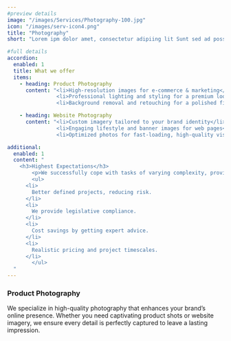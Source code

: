 ```yaml
---
#preview details
image: "/images/Services/Photography-100.jpg"
icon: "/images/serv-icon4.png"
title: "Photography"
short: "Lorem ipm dolor amet, consectetur adipiing lit Sunt sed ad possimus ils magnam maores."

#full details
accordion:
  enabled: 1
  title: What we offer
  items:
    - heading: Product Photography
      content: "<li>High-resolution images for e-commerce & marketing</li> 
                <li>Professional lighting and styling for a premium look</li>
                <li>Background removal and retouching for a polished finish </li>"

    - heading: Website Photography
      content: "<li>Custom imagery tailored to your brand identity</li> 
                <li>Engaging lifestyle and banner images for web pages</li>
                <li>Optimized photos for fast-loading, high-quality visuals </li>"

additional:
  enabled: 1
  content: "
    <h3>Highest Expectations</h3>
		<p>We successfully cope with tasks of varying complexity, provide longterm guarantees and regularly master new technologies. Our portfolio includes <span style='text-decoration: underline;'>dozens of successfully</span> completed projects of houses of different stores, with high–quality finishes and good repairs.</p>
		<ul>
      <li>
        Better defined projects, reducing risk.
      </li>
      <li>
        We provide legislative compliance.
      </li>
      <li>
        Cost savings by getting expert advice.
      </li>
      <li>
        Realistic pricing and project timescales.
      </li>
		</ul>
  "
---
```


### Product Photography

We specialize in high-quality photography that enhances your brand’s online presence. Whether you need captivating product shots or website imagery, we ensure every detail is perfectly captured to leave a lasting impression.
